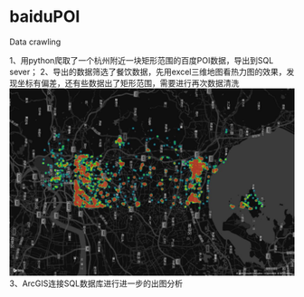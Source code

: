 # baiduPOI
Data crawling

1、用python爬取了一个杭州附近一块矩形范围的百度POI数据，导出到SQL sever；
2、导出的数据筛选了餐饮数据，先用excel三维地图看热力图的效果，发现坐标有偏差，还有些数据出了矩形范围，需要进行再次数据清洗
![nearhz](https://raw.githubusercontent.com/ishaddock/baiduPOI/master/hz2.jpg)
3、ArcGIS连接SQL数据库进行进一步的出图分析

